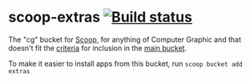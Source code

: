 # scoop-extras [![Build status](https://ci.appveyor.com/api/projects/status/r0bbdnvk15t1vnps?svg=true)](https://ci.appveyor.com/project/lukesampson/scoop-extras)

The "cg" bucket for [Scoop](http://scoop.sh), for anything of Computer Graphic and that doesn't fit the [criteria](https://github.com/lukesampson/scoop/wiki/Criteria-for-including-apps-in-the-main-bucket) for inclusion in the [main bucket](https://github.com/ScoopInstaller/Main).

To make it easier to install apps from this bucket, run
    `scoop bucket add extras`
